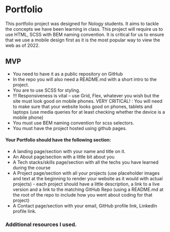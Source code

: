 # Portfolio

This portfolio project was designed for Nology students. It aims to tackle the concepts we have been learning in class. This project will require us to use HTML, SCSS with BEM naming convention. It is critical for us to ensure that we use a mobile design first as it is the most popular way to view the web as of 2022.

## MVP
 - You need to have it as a public repository on GitHub
 - In the repo you will also need a README.md with a short intro to the project.
 - You are to use SCSS for styling.
 - !!! Responsiveness is vital – use Grid, Flex, whatever you wish but the site must look good on mobile phones. VERY CRITICAL! : You will need to make sure that your website looks good on phones, tablets and laptops (use media queries for at least checking whether the device is a mobile phone)
 - You must use BEM naming convention for scss selectors.
 - You must have the project hosted using github pages.

#### Your Portfolio should have the following section:

 - A landing page/section with your name and title on it.
 - An About page/section with a little bit about you
 - A Tech stacks/skills page/section with all the techs you have learned during the course
 - A Project page/section with all your projects (use placeholder images and text at the beginning to render your website as it would with actual projects) - each project should have a little description, a link to a live version and a link to the matching GitHub Repo (using a README.md at the root of the repo to include how you went about coding for that project)
 - A Contact page/section with your email, GitHub profile link, LinkedIn profile link.
 
 ### Additional resources I used.
